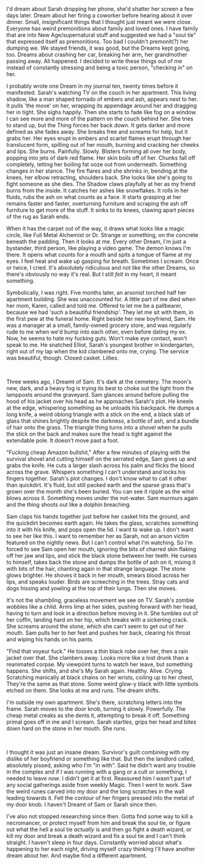 I'd dream about Sarah dropping her phone, she'd shatter her screen a few days later. Dream about her firing a coworker before hearing about it over dinner. Small, insignificant things that I thought just meant we were close. Everyone has weird premonitions about family and loved ones. I have family that are into New Age/supernatural stuff and suggested we had a "soul tie" that expressed itself as premonitions. Too bad I couldn't premonit(?) her dumping we. We stayed friends, it was good, but the Dreams kept going, too. Dreams about crashing her car, breaking her arm, her grandmother passing away. All happened. I decided to write these things out of me instead of constantly stressing and being a toxic person, "checking in" on her.

I probably wrote one Dream in my journal ten, twenty times before it manifested. Sarah's watching TV on the couch in her apartment. This living shadow, like a man shaped tornado of embers and ash, appears next to her. It pulls 'the move' on her, wrapping its appendage around her and dragging her in tight. She sighs happily. Then she starts to fade like fog on a window. I can see more and more of the pattern on the couch behind her. She tries to stand up, but the Thing forces her back down. It gets darker and more defined as she fades away. She breaks free and screams for help, but it grabs her. Her eyes erupt in embers and scarlet flames erupt through her translucent form, spilling out of her mouth, burning and cracking her cheeks and lips. She burns. Painfully. Slowly. Blisters forming all over her body, popping into jets of dark red flame. Her skin boils off of her. Chunks fall off completely, letting her boiling fat ooze out from underneath. Something changes in her stance. The fire flares and she shrinks in, bending at the knees, her elbow retracting, shoulders back. She looks like she's going to fight someone as she dies. The Shadow claws playfully at her as my friend burns from the inside. It catches her ashes like snowflakes. It rolls in her fluids, rubs the ash on what counts as a face. It starts grasping at her remains faster and faster, overturning furniture and scraping the ash off furniture to get more of the stuff. It sinks to its knees, clawing apart pieces of the rug as Sarah ends.

When it has the carpet out of the way, it draws what looks like a magic circle, like Full Metal Alchemist or Dr. Strange or something, on the concrete beneath the padding. Then it looks at me. Every other Dream, I'm just a bystander, third person, like playing a video game. The demon knows I'm there. It opens what counts for a mouth and spits a tongue of flame at my eyes. I feel heat and wake up gasping for breath. Sometimes I scream. Once or twice, I cried. It's absolutely ridiculous and not like the other Dreams, so there's obviously no way it's real. But I still *felt* in my heart, it meant something.

Symbolically, I was right. Five months later, an arsonist torched half her apartment building. She was unaccounted for. A little part of me died when her mom, Karen, called and told me. Offered to let me be a pallbearer, because we had 'such a beautiful friendship'. They let me sit with them, in the first pew at the funeral home. Right beside her new boyfriend, Sam. He was a manager at a small, family-owned grocery store, and was regularly rude to me when we'd bump into each other, even before dating my ex. Now, he seems to hate my fucking guts. Won't make eye contact, won't speak to me. He snatched Elliot, Sarah's youngest brother in kindergarten, right out of my lap when the kid clambered onto me, crying. The service was beautiful, though. Closed casket. Lillies.

&#x200B;

Three weeks ago, I Dreamt of Sam. It's dark at the cemetery. The moon's new, dark, and a heavy fog is trying its best to choke out the light from the lampposts around the graveyard. Sam glances around before pulling the hood of his jacket over his head as he approaches Sarah's plot. He kneels at the edge, whispering something as he unloads his backpack. He dumps a long knife, a weird oblong triangle with a stick on the end, a black slab of glass that shines brightly despite the darkness, a bottle of ash, and a bundle of hair onto the grass. The triangle thing turns into a shovel when he pulls the stick on the back and makes sure the head is tight against the extendable pole. It doesn't move past a foot.

"Fucking cheap Amazon bullshit," After a few minutes of playing with the survival shovel and cutting himself on the serrated edge, Sam gives up and grabs the knife. He cuts a larger slash across his palm and flicks the blood across the grave. Whispers something I can't understand and locks his fingers together. Sarah's plot changes. I don't know what to call it other than quickdirt. It's fluid, but still packed earth and the sparse grass that's grown over the month she's been buried. You can see it ripple as the wind blows across it. Something moves under the not-water. Sam murmurs again and the thing shoots out like a dolphin breaching.

Sam claps his hands together just before her casket hits the ground, and the quickdirt becomes earth again. He takes the glass, scratches something into it with his knife, and pops open the lid. I want to wake up. I don't want to see her like this. I want to remember her as Sarah, not an arson victim featured on the nightly news. But I can't control what I'm watching. So I'm forced to see Sam open her mouth, ignoring the bits of charred skin flaking off her jaw and lips, and stick the black stone between her teeth. He curses to himself, takes back the stone and dumps the bottle of ash on it, mixing it with bits of the hair, chanting again in that strange language. The stone glows brighter. He shoves it back in her mouth, smears blood across her lips, and speaks louder. Birds are screeching in the trees. Stray cats and dogs hissing and yowling at the top of their lungs. Then she moves.

It's not the shambling, graceless movement we see on TV. Sarah's zombie wobbles like a child. Arms limp at her sides, pushing forward with her head, having to turn and look in a direction before moving in it. She tumbles out of her coffin, landing hard on her hip, which breaks with a sickening crack. She screams around the stone, which she can't seem to get out of her mouth. Sam pulls her to her feet and pushes her back, clearing his throat and wiping his hands on his pants.

"Find that voyeur fuck." He tosses a thin black robe over her, then a rain jacket over that. She clambers away. Looks more like a lost drunk than a reanimated corpse. My viewpoint turns to watch her leave, but something happens. She shifts, and she's My Sarah again. Healthy. Alive. Crying. Scratching manically at black chains on her wrists, coiling up to her chest, They're the same as that stone. Some weird glow-y black with little symbols etched on them. She looks at me and runs. The dream shifts.

I'm outside my own apartment. She's there, scratching letters into the frame. Sarah moves to the door knob, turning it slowly. Powerfully. The cheap metal creaks as she dents it, attempting to break it off. Something primal goes off in me and I scream. Sarah startles, grips her head and bites down hard on the stone in her mouth. She runs.

&#x200B;

I thought it was just an insane dream. Survivor's guilt combining with my dislike of her boyfriend or something like that. But then the landlord called, absolutely pissed, asking who I'm "in with". Said he didn't want any trouble in the complex and if I was running with a gang or a cult or something, I needed to leave *now*. I didn't get it at first. Reassured him I wasn't part of any social gatherings aside from weekly Magic. Then I went to work. Saw the weird runes carved into my door and the long scratches in the wall leading towards it. Felt the contour of her fingers pressed into the metal of my door knob. I haven't Dreamt of Sam or Sarah since then.

I've also not stopped researching since then. Gotta find some way to kill a necromancer, or protect myself from him and break the soul tie, or figure out what the hell a soul tie *actually* is and then go fight a death wizard, or kill my door and break a death wizard and fix a soul tie and I can't think straight. I haven't sleep in four days. Constantly worried about what's happening to her each night, driving myself crazy thinking I'll have another dream about her. And maybe find a different apartment.